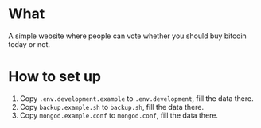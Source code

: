 # What

A simple website where people can vote whether you should buy bitcoin today or not.

# How to set up

1. Copy `.env.development.example` to `.env.development`, fill the data there.
2. Copy `backup.example.sh` to `backup.sh`, fill the data there.
3. Copy `mongod.example.conf` to `mongod.conf`, fill the data there.
